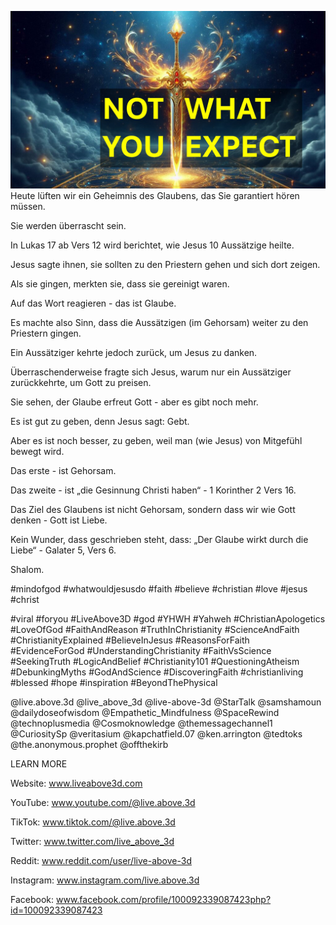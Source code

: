 ![Video cover image](../cover.jpg "cover photo")
Heute lüften wir ein Geheimnis des Glaubens, das Sie garantiert hören müssen.

Sie werden überrascht sein.

In Lukas 17 ab Vers 12 wird berichtet, wie Jesus 10 Aussätzige heilte.

Jesus sagte ihnen, sie sollten zu den Priestern gehen und sich dort zeigen.

Als sie gingen, merkten sie, dass sie gereinigt waren.

Auf das Wort reagieren - das ist Glaube.

Es machte also Sinn, dass die Aussätzigen (im Gehorsam) weiter zu den Priestern gingen.

Ein Aussätziger kehrte jedoch zurück, um Jesus zu danken.

Überraschenderweise fragte sich Jesus, warum nur ein Aussätziger zurückkehrte, um Gott zu preisen.

Sie sehen, der Glaube erfreut Gott - aber es gibt noch mehr.

Es ist gut zu geben, denn Jesus sagt: Gebt.

Aber es ist noch besser, zu geben, weil man (wie Jesus) von Mitgefühl bewegt wird.

Das erste - ist Gehorsam.

Das zweite - ist „die Gesinnung Christi haben“ - 1 Korinther 2 Vers 16.

Das Ziel des Glaubens ist nicht Gehorsam, sondern dass wir wie Gott denken - Gott ist Liebe.

Kein Wunder, dass geschrieben steht, dass: „Der Glaube wirkt durch die Liebe“ - Galater 5, Vers 6.

Shalom.


#mindofgod #whatwouldjesusdo #faith #believe #christian #love #jesus #christ

#viral #foryou #LiveAbove3D #god #YHWH #Yahweh #ChristianApologetics #LoveOfGod #FaithAndReason #TruthInChristianity #ScienceAndFaith #ChristianityExplained #BelieveInJesus #ReasonsForFaith #EvidenceForGod #UnderstandingChristianity #FaithVsScience #SeekingTruth #LogicAndBelief #Christianity101 #QuestioningAtheism #DebunkingMyths #GodAndScience #DiscoveringFaith #christianliving #blessed #hope #inspiration #BeyondThePhysical

@live.above.3d @live_above_3d @live-above-3d @StarTalk @samshamoun @dailydoseofwisdom @Empathetic_Mindfulness @SpaceRewind @technoplusmedia @Cosmoknowledge @themessagechannel1 @CuriositySp @veritasium @kapchatfield.07 @ken.arrington @tedtoks @the.anonymous.prophet @offthekirb


LEARN MORE

Website: www.liveabove3d.com

YouTube: www.youtube.com/@live.above.3d

TikTok: www.tiktok.com/@live.above.3d

Twitter: www.twitter.com/live_above_3d

Reddit: www.reddit.com/user/live-above-3d

Instagram: www.instagram.com/live.above.3d

Facebook: www.facebook.com/profile/100092339087423php?id=100092339087423